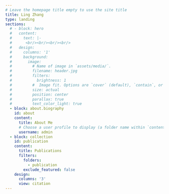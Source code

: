 ```yaml
---
# Leave the homepage title empty to use the site title
title: Ling Zhang
type: landing
sections:
  # - block: hero
  #   content:
  #     text: |-
  #      <br/><br/><br/><br/>
  #   design:
  #     columns: '1'
  #     background:
  #       image:
  #         # Name of image in `assets/media/`.
  #         filename: header.jpg
  #         filters:
  #           brightness: 1
  #         #  Image fit. Options are `cover` (default), `contain`, or `actual` size.
  #         size: actual
  #         position: center
  #         parallax: true
  #         text_color_light: true
  - block: about.biography
    id: about
    content:
      title: About Me
      # Choose a user profile to display (a folder name within `content/authors/`)
      username: admin
  - block: collection
    id: publication
    content:
      title: Publications
      filters:
        folders:
          - publication
        exclude_featured: false
    design:
      columns: '3'
      view: citation
---
```


<!-- header:
  image: "/headers/bubbles-wide.jpg"
  caption: "Yay! It works!" -->